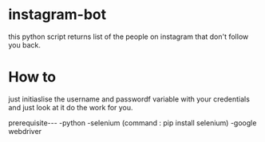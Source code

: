 # instagram-bot
this python script returns list of the people on instagram that don't follow you back.

# How to

just initiaslise the username and passwordf variable with your credentials and just look at it do the work for you.

prerequisite---
-python
-selenium (command : pip install selenium)
-google webdriver

